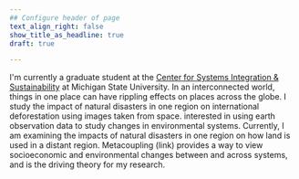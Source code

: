 ```yaml
---
## Configure header of page
text_align_right: false
show_title_as_headline: true
draft: true

---
```


<!-- this is a subheadline -->

I'm currently a graduate student at the [Center for Systems Integration & Sustainability](https://www.canr.msu.edu/csis/) at Michigan State University. In an interconnected world, things in one place can have rippling effects on places across the globe. I study the impact of natural disasters in one region on international deforestation using images taken from space. interested in using earth observation data to study changes in environmental systems. Currently, I am examining the impacts of natural disasters in one region on how land is used in a distant region. Metacoupling (link) provides a way to view socioeconomic and environmental changes between and across systems, and is the driving theory for my research. 
